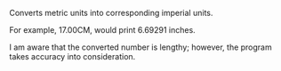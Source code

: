  Converts metric units into corresponding imperial units.
 
 For example, 17.00CM, would print 6.69291 inches.
 
 I am aware that the converted number is lengthy; however, the program takes accuracy into consideration.
